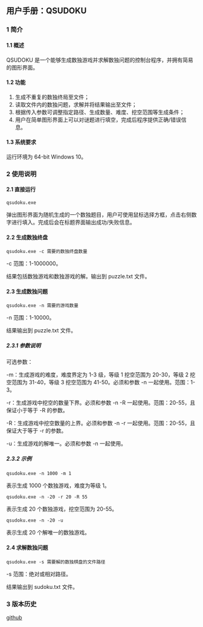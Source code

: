 ## 用户手册：QSUDOKU

### 1 简介

#### 1.1 概述

QSUDOKU 是一个能够生成数独游戏并求解数独问题的控制台程序，并拥有简易的图形界面。

#### 1.2 功能

1. 生成不重复的数独终局至文件； 
2. 读取文件内的数独问题，求解并将结果输出至文件；
3. 根据传入参数可调整指定路径、生成数量、难度、挖空范围等生成条件；
4. 用户在简单图形界面上可以对谜题进行填空，完成后程序提供正确/错误信息。

#### 1.3 系统要求

运行环境为 64-bit Windows 10。

### 2 使用说明

#### 2.1 直接运行

```shell
qsudoku.exe
```

弹出图形界面为随机生成的一个数独题目，用户可使用鼠标选择方框，点击右侧数字进行填入。完成后会在标题界面输出成功/失败信息。

#### 2.2 生成数独终盘

```shell
qsudoku.exe -c 需要的数独终盘数量
```

-c 范围：1-1000000。

结果包括数独游戏和数独游戏的解。输出到  puzzle.txt 文件。

#### 2.3 生成数独问题

```shell
qsudoku.exe -n 需要的游戏数量
```

-n 范围：1-10000。

结果输出到  puzzle.txt 文件。

##### 2.3.1 参数说明

可选参数：

-m：生成游戏的难度，难度界定为 1-3 级，等级 1 挖空范围为 20-30，等级 2 挖空范围为 31-40，等级 3 挖空范围为 41-50。必须和参数 -n 一起使用。范围：1-3。

-r：生成游戏中挖空的数量下界。必须和参数 -n -R 一起使用。范围：20-55，且保证小于等于 -R 的参数。

-R：生成游戏中挖空数量的上界。必须和参数 -n -r 一起使用。范围：20-55，且保证大于等于 -r 的参数。

-u：生成游戏的解唯一。必须和参数 -n 一起使用。

##### 2.3.2 示例

```shell
qsudoku.exe -n 1000 -m 1
```

表示生成 1000 个数独游戏，难度为等级 1。

```shell
qsudoku.exe -n -20 -r 20 -R 55
```

表示生成 20 个数独游戏，挖空范围为 20-55。

```shell
qsudoku.exe -n -20 -u
```

表示生成 20 个解唯一的数独游戏。

#### 2.4 求解数独问题

```shell
qsudoku.exe -s 需要解的数独棋盘的文件路径
```

-s 范围：绝对或相对路径。

结果输出到 sudoku.txt 文件。

### 3 版本历史

[github](https://github.com/NeoWans/qsudoku)